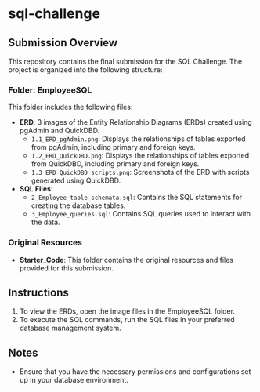 # sql-challenge

## Submission Overview
This repository contains the final submission for the SQL Challenge. The project is organized into the following structure:

### Folder: EmployeeSQL
This folder includes the following files:

- **ERD**: 3 images of the Entity Relationship Diagrams (ERDs) created using pgAdmin and QuickDBD.
  - `1.1_ERD_pgAdmin.png`: Displays the relationships of tables exported from pgAdmin, including primary and foreign keys.
  - `1.2_ERD_QuickDBD.png`: Displays the relationships of tables exported from QuickDBD, including primary and foreign keys.
  - `1.3_ERD_QuickDBD_scripts.png`: Screenshots of the ERD with scripts generated using QuickDBD.
- **SQL Files**: 
  - `2_Employee_table_schemata.sql`: Contains the SQL statements for creating the database tables.
  - `3_Employee_queries.sql`: Contains SQL queries used to interact with the data.

### Original Resources

- **Starter_Code**: This folder contains the original resources and files provided for this submission.

## Instructions

1. To view the ERDs, open the image files in the EmployeeSQL folder.
2. To execute the SQL commands, run the SQL files in your preferred database management system.

## Notes

- Ensure that you have the necessary permissions and configurations set up in your database environment.





